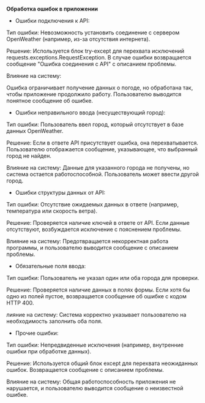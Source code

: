 **Обработка ошибок в приложении**

- Ошибки подключения к API:

Тип ошибки: Невозможность установить соединение с сервером OpenWeather (например, из-за отсутствия интернета).

Решение: Используется блок try-except для перехвата исключений requests.exceptions.RequestException. В случае ошибки возвращается сообщение "Ошибка соединения с API" с описанием проблемы.

Влияние на систему:

Ошибка ограничивает получение данных о погоде, но обработана так, чтобы приложение продолжило работу. Пользователю выводится понятное сообщение об ошибке.

- Ошибки неправильного ввода (несуществующий город):

Тип ошибки: Пользователь ввел город, который отсутствует в базе данных OpenWeather.

Решение: Если в ответе API присутствует ошибка, она перехватывается. Пользователю отображается сообщение, указывающее, что выбранный город не найден.

Влияние на систему: Данные для указанного города не получены, но система остается работоспособной. Пользователь может ввести другой город.

- Ошибки структуры данных от API:

Тип ошибки: Отсутствие ожидаемых данных в ответе (например, температура или скорость ветра).

Решение: Проверяется наличие ключей в ответе от API. Если данные отсутствуют, возбуждается исключение с пояснением проблемы.

Влияние на систему: Предотвращается некорректная работа программы, и пользователю выводится сообщение с описанием проблемы.

- Обязательные поля ввода:

Тип ошибки: Пользователь не указал один или оба города для проверки.

Решение: Проверяется наличие данных в полях формы. Если хотя бы одно из полей пустое, возвращается сообщение об ошибке с кодом HTTP 400.

лияние на систему: Система корректно указывает пользователю на необходимость заполнить оба поля.

- Прочие ошибки:

Тип ошибки: Непредвиденные исключения (например, внутренние ошибки при обработке данных).

Решение: Используется общий блок except для перехвата неожиданных ошибок. Возвращается сообщение с описанием проблемы.

Влияние на систему: Общая работоспособность приложения не нарушается, и пользователю выводится сообщение о неизвестной ошибке.